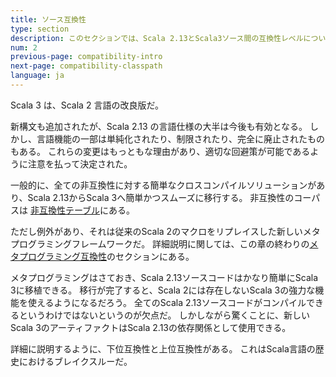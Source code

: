 ```yaml
---
title: ソース互換性
type: section
description: このセクションでは、Scala 2.13とScala3ソース間の互換性レベルについて説明しています。
num: 2
previous-page: compatibility-intro
next-page: compatibility-classpath
language: ja
---
```


Scala 3 は、Scala 2 言語の改良版だ。

新構文も追加されたが、Scala 2.13 の言語仕様の大半は今後も有効となる。
しかし、言語機能の一部は単純化されたり、制限されたり、完全に廃止されたものもある。
これらの変更はもっともな理由があり、適切な回避策が可能であるように注意を払って決定された。

一般的に、全ての非互換性に対する簡単なクロスコンパイルソリューションがあり、Scala 2.13からScala 3へ簡単かつスムーズに移行する。
非互換性のコーパスは [非互換性テーブル](incompatibility-table.html)にある。

ただし例外があり、それは従来のScala 2のマクロをリプレイスした新しいメタプログラミングフレームワークだ。
詳細説明に関しては、この章の終わりの[メタプログラミング互換性](compatibility-metaprogramming.html)のセクションにある。

メタプログラミングはさておき、Scala 2.13ソースコードはかなり簡単にScala 3に移植できる。
移行が完了すると、Scala 2には存在しないScala 3の強力な機能を使えるようになるだろう。
全てのScala 2.13ソースコードがコンパイルできるというわけではないというのが欠点だ。
しかしながら驚くことに、新しいScala 3のアーティファクトはScala 2.13の依存関係として使用できる。

詳細に説明するように、下位互換性と上位互換性がある。
これはScala言語の歴史におけるブレイクスルーだ。
